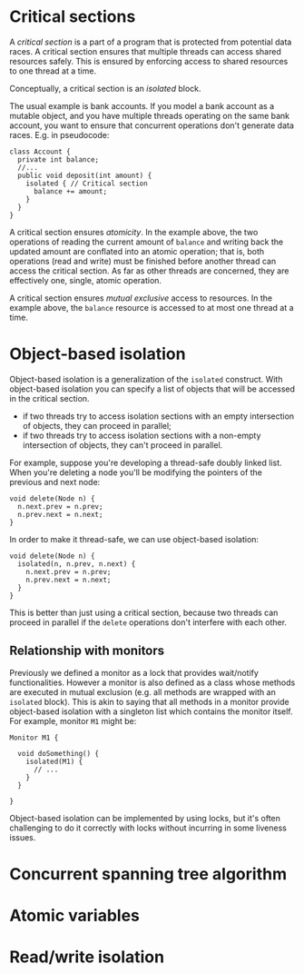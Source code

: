 # Critical sections

A *critical section* is a part of a program that is protected from potential data races. A critical section ensures that multiple threads can access shared resources safely. This is ensured by enforcing access to shared resources to one thread at a time.

Conceptually, a critical section is an *isolated* block.

The usual example is bank accounts. If you model a bank account as a mutable object, and you have multiple threads operating on the same bank account, you want to ensure that concurrent operations don't generate data races. E.g. in pseudocode:

```
class Account {
  private int balance;
  //...
  public void deposit(int amount) {
    isolated { // Critical section
      balance += amount;
    }
  }
}
```

A critical section ensures *atomicity*. In the example above, the two operations of reading the current amount of `balance` and writing back the updated amount are conflated into an atomic operation; that is, both operations (read and write) must be finished before another thread can access the critical section. As far as other threads are concerned, they are effectively one, single, atomic operation.

A critical section ensures *mutual exclusive* access to resources. In the example above, the `balance` resource is accessed to at most one thread at a time.

# Object-based isolation

Object-based isolation is a generalization of the `isolated` construct. With object-based isolation you can specify a list of objects that will be accessed in the critical section.

- if two threads try to access isolation sections with an empty intersection of objects, they can proceed in parallel;
- if two threads try to access isolation sections with a non-empty intersection of objects, they can't proceed in parallel.

For example, suppose you're developing a thread-safe doubly linked list. When you're deleting a node you'll be modifying the pointers of the previous and next node:

```
void delete(Node n) {
  n.next.prev = n.prev;
  n.prev.next = n.next;
}
```

In order to make it thread-safe, we can use object-based isolation:

```
void delete(Node n) {
  isolated(n, n.prev, n.next) {
    n.next.prev = n.prev;
    n.prev.next = n.next;
  }
}
```

This is better than just using a critical section, because two threads can proceed in parallel if the `delete` operations don't interfere with each other.

## Relationship with monitors

Previously we defined a monitor as a lock that provides wait/notify functionalities. However a monitor is also defined as a class whose methods are executed in mutual exclusion (e.g. all methods are wrapped with an `isolated` block). This is akin to saying that all methods in a monitor provide object-based isolation with a singleton list which contains the monitor itself. For example, monitor `M1` might be:

```
Monitor M1 {

  void doSomething() {
    isolated(M1) {
      // ...
    }
  }

}
```

Object-based isolation can be implemented by using locks, but it's often challenging to do it correctly with locks without incurring in some liveness issues.

# Concurrent spanning tree algorithm

# Atomic variables

# Read/write isolation
